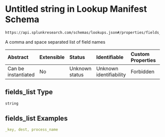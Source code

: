 # Untitled string in Lookup Manifest Schema

```txt
https://api.splunkresearch.com/schemas/lookups.json#/properties/fields_list
```

A comma and space separated list of field names

| Abstract            | Extensible | Status         | Identifiable            | Custom Properties | Additional Properties | Access Restrictions | Defined In                                                               |
| :------------------ | :--------- | :------------- | :---------------------- | :---------------- | :-------------------- | :------------------ | :----------------------------------------------------------------------- |
| Can be instantiated | No         | Unknown status | Unknown identifiability | Forbidden         | Allowed               | none                | [lookups.spec.json*](../../out/lookups.spec.json "open original schema") |

## fields_list Type

`string`

## fields_list Examples

```yaml
_key, dest, process_name

```

